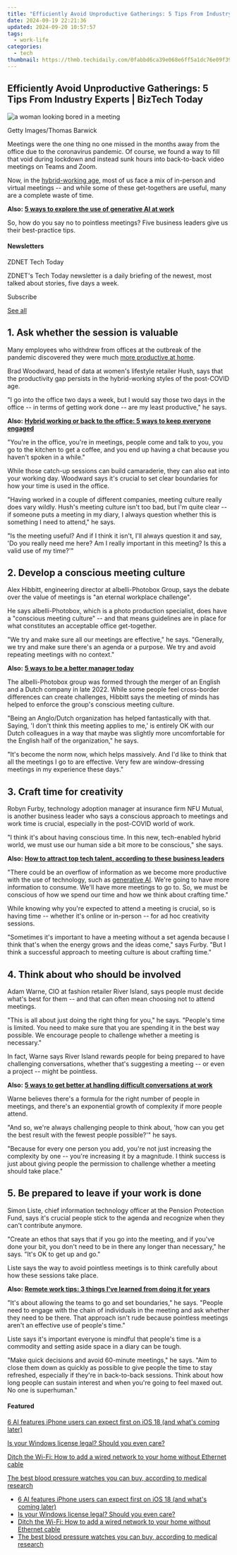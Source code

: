 ```yaml
---
title: "Efficiently Avoid Unproductive Gatherings: 5 Tips From Industry Experts | BizTech Today"
date: 2024-09-19 22:21:36
updated: 2024-09-20 10:57:57
tags:
  - work-life
categories:
  - tech
thumbnail: https://thmb.techidaily.com/0fabbd6ca39e068e6ff5a1dc76e09f39c4c023b261fbe4ba782432860cba0bd7.jpg
---
```


## Efficiently Avoid Unproductive Gatherings: 5 Tips From Industry Experts | BizTech Today

![a woman looking bored in a meeting](https://www.zdnet.com/a/img/resize/c61c172e4ccdf567a5539811f9fb821e2533c8f2/2023/06/16/d10d666d-ab73-442f-8f6d-649fc82c101e/gettyimages-935644170.jpg?auto=webp&width=1280)

Getty Images/Thomas Barwick

Meetings were the one thing no one missed in the months away from the office due to the coronavirus pandemic. Of course, we found a way to fill that void during lockdown and instead sunk hours into back-to-back video meetings on Teams and Zoom.

Now, in the [hybrid-working age](https://www.zdnet.com/home-and-office/work-life/hybrid-and-remote-work-the-state-of-play-in-2023/), most of us face a mix of in-person and virtual meetings -- and while some of these get-togethers are useful, many are a complete waste of time. 

**Also:** [**5 ways to explore the use of generative AI at work**](https://www.zdnet.com/article/5-ways-to-explore-the-use-of-generative-ai-at-work/)

So, how do you say no to pointless meetings? Five business leaders give us their best-practice tips.

#### Newsletters

ZDNET Tech Today

ZDNET's Tech Today newsletter is a daily briefing of the newest, most talked about stories, five days a week.

 Subscribe

[See all](https://www.zdnet.com/newsletters/)

## 1\. Ask whether the session is valuable 

Many employees who withdrew from offices at the outbreak of the pandemic discovered they were much [more productive at home](https://www.zdnet.com/article/back-to-the-office-dont-expect-to-be-more-productive-when-you-get-there/). 

Brad Woodward, head of data at women's lifestyle retailer Hush, says that the productivity gap persists in the hybrid-working styles of the post-COVID age.

"I go into the office two days a week, but I would say those two days in the office -- in terms of getting work done -- are my least productive," he says. 

**Also:** [**Hybrid working or back to the office: 5 ways to keep everyone engaged**](https://www.zdnet.com/home-and-office/work-life/hybrid-working-or-back-to-the-office-heres-how-to-keep-everyone-engaged/)

"You're in the office, you're in meetings, people come and talk to you, you go to the kitchen to get a coffee, and you end up having a chat because you haven't spoken in a while." 

While those catch-up sessions can build camaraderie, they can also eat into your working day. Woodward says it's crucial to set clear boundaries for how your time is used in the office. 

"Having worked in a couple of different companies, meeting culture really does vary wildly. Hush's meeting culture isn't too bad, but I'm quite clear -- if someone puts a meeting in my diary, I always question whether this is something I need to attend," he says.

"Is the meeting useful? And if I think it isn't, I'll always question it and say, 'Do you really need me here? Am I really important in this meeting? Is this a valid use of my time?'"

## 2\. Develop a conscious meeting culture

Alex Hibbitt, engineering director at albelli-Photobox Group, says the debate over the value of meetings is "an eternal workplace challenge". 

He says albelli-Photobox, which is a photo production specialist, does have a "conscious meeting culture" -- and that means guidelines are in place for what constitutes an acceptable office get-together.

"We try and make sure all our meetings are effective," he says. "Generally, we try and make sure there's an agenda or a purpose. We try and avoid repeating meetings with no context."

**Also:** [**5 ways to be a better manager today**](https://www.zdnet.com/home-and-office/work-life/5-ways-to-be-a-better-manager-best-practices-every-leader-should-know/)

The albelli-Photobox group was formed through the merger of an English and a Dutch company in late 2022\. While some people feel cross-border differences can create challenges, Hibbitt says the meeting of minds has helped to enforce the group's conscious meeting culture.

"Being an Anglo/Dutch organization has helped fantastically with that. Saying, 'I don't think this meeting applies to me,' is entirely OK with our Dutch colleagues in a way that maybe was slightly more uncomfortable for the English half of the organization," he says.

"It's become the norm now, which helps massively. And I'd like to think that all the meetings I go to are effective. Very few are window-dressing meetings in my experience these days."

## 3\. Craft time for creativity

Robyn Furby, technology adoption manager at insurance firm NFU Mutual, is another business leader who says a conscious approach to meetings and work time is crucial, especially in the post-COVID world of work.

"I think it's about having conscious time. In this new, tech-enabled hybrid world, we must use our human side a bit more to be conscious," she says.

**Also:** [**How to attract top tech talent, according to these business leaders**](https://www.zdnet.com/home-and-office/work-life/5-ways-to-attract-top-tech-talent-according-to-these-business-leaders/)

"There could be an overflow of information as we become more productive with the use of technology, such as [generative AI](https://www.zdnet.com/article/what-is-generative-ai-and-why-is-it-so-popular-heres-everything-you-need-to-know/). We're going to have more information to consume. We'll have more meetings to go to. So, we must be conscious of how we spend our time and how we think about crafting time." 

While knowing why you're expected to attend a meeting is crucial, so is having time -- whether it's online or in-person -- for ad hoc creativity sessions. 

"Sometimes it's important to have a meeting without a set agenda because I think that's when the energy grows and the ideas come," says Furby. "But I think a successful approach to meeting culture is about crafting time."

## 4\. Think about who should be involved

Adam Warne, CIO at fashion retailer River Island, says people must decide what's best for them -- and that can often mean choosing not to attend meetings.

"This is all about just doing the right thing for you," he says. "People's time is limited. You need to make sure that you are spending it in the best way possible. We encourage people to challenge whether a meeting is necessary."

In fact, Warne says River Island rewards people for being prepared to have challenging conversations, whether that's suggesting a meeting -- or even a project -- might be pointless.

**Also:** [**5 ways to get better at handling difficult conversations at work**](https://www.zdnet.com/article/5-ways-to-get-better-at-handling-difficult-conversations-at-work/)

Warne believes there's a formula for the right number of people in meetings, and there's an exponential growth of complexity if more people attend. 

"And so, we're always challenging people to think about, 'how can you get the best result with the fewest people possible?'" he says. 

"Because for every one person you add, you're not just increasing the complexity by one -- you're increasing it by a magnitude. I think success is just about giving people the permission to challenge whether a meeting should take place."

## 5\. Be prepared to leave if your work is done

Simon Liste, chief information technology officer at the Pension Protection Fund, says it's crucial people stick to the agenda and recognize when they can't contribute anymore. 

"Create an ethos that says that if you go into the meeting, and if you've done your bit, you don't need to be in there any longer than necessary," he says. "It's OK to get up and go." 

Liste says the way to avoid pointless meetings is to think carefully about how these sessions take place. 

**Also:** [**Remote work tips: 3 things I've learned from doing it for years**](https://www.zdnet.com/home-and-office/work-life/remote-work-is-everywhere-now-but-here-are-3-things-ive-learned-from-doing-it-for-years/)

"It's about allowing the teams to go and set boundaries," he says. "People need to engage with the chain of individuals in the meeting and ask whether they need to be there. That approach isn't rude because pointless meetings aren't an effective use of people's time." 

Liste says it's important everyone is mindful that people's time is a commodity and setting aside space in a diary can be tough.

"Make quick decisions and avoid 60-minute meetings," he says. "Aim to close them down as quickly as possible to give people the time to stay refreshed, especially if they're in back-to-back sessions. Think about how long people can sustain interest and when you're going to feel maxed out. No one is superhuman."

#### Featured

[6 AI features iPhone users can expect first on iOS 18 (and what's coming later)](https://www.zdnet.com/article/6-ai-features-iphone-users-can-expect-first-on-ios-18-and-whats-coming-later/ "6 AI features iPhone users can expect first on iOS 18 (and what's coming later)")

[Is your Windows license legal? Should you even care?](https://www.zdnet.com/article/is-your-windows-license-legal-should-you-even-care/ "Is your Windows license legal? Should you even care?")

[Ditch the Wi-Fi: How to add a wired network to your home without Ethernet cable](https://www.zdnet.com/article/ditch-the-wi-fi-how-to-add-a-wired-network-to-your-home-without-ethernet-cable/ "Ditch the Wi-Fi: How to add a wired network to your home without Ethernet cable")

[The best blood pressure watches you can buy, according to medical research](https://www.zdnet.com/article/best-blood-pressure-watch/ "The best blood pressure watches you can buy, according to medical research")

* [6 AI features iPhone users can expect first on iOS 18 (and what's coming later)](https://www.zdnet.com/article/6-ai-features-iphone-users-can-expect-first-on-ios-18-and-whats-coming-later/ "6 AI features iPhone users can expect first on iOS 18 (and what's coming later)")
* [Is your Windows license legal? Should you even care?](https://www.zdnet.com/article/is-your-windows-license-legal-should-you-even-care/ "Is your Windows license legal? Should you even care?")
* [Ditch the Wi-Fi: How to add a wired network to your home without Ethernet cable](https://www.zdnet.com/article/ditch-the-wi-fi-how-to-add-a-wired-network-to-your-home-without-ethernet-cable/ "Ditch the Wi-Fi: How to add a wired network to your home without Ethernet cable")
* [The best blood pressure watches you can buy, according to medical research](https://www.zdnet.com/article/best-blood-pressure-watch/ "The best blood pressure watches you can buy, according to medical research")

<ins class="adsbygoogle"
     style="display:block"
     data-ad-format="autorelaxed"
     data-ad-client="ca-pub-7571918770474297"
     data-ad-slot="1223367746"></ins>



<ins class="adsbygoogle"
     style="display:block"
     data-ad-client="ca-pub-7571918770474297"
     data-ad-slot="8358498916"
     data-ad-format="auto"
     data-full-width-responsive="true"></ins>
